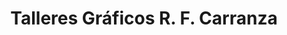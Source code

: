 ---
title: "Talleres Gráficos R. F. Carranza"
url: /ciudad-autonoma-de-buenos-aires/talleres-graficos-r-f-carranza/
shop: copyshop
---
